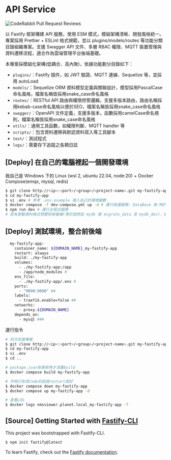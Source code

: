 # API Service

![CodeRabbit Pull Request Reviews](https://img.shields.io/coderabbit/prs/github/kk034kk034/fastify-rbac?utm_source=oss&utm_medium=github&utm_campaign=kk034kk034%2Ffastify-rbac&labelColor=171717&color=FF570A&link=https%3A%2F%2Fcoderabbit.ai&label=CodeRabbit+Reviews)

以 Fastify 框架構建 API 服務，使用 ESM 模式，模組架構清晰、開發風格統一。專案採用 Prettier + ESLint 格式規範，並以 plugins/models/routes 等功能分類目錄組織專案。支援 Swagger API 文件、多層 RBAC 權限、MQTT 裝置管理與資料遷移流程，適合作為雲端管理平台後端基礎。

本專案採模組化架構(低耦合、高內聚)，依據功能劃分目錄如下：

- `plugins/`：Fastify 插件，如 JWT 驗證、MQTT 連線、Sequelize 等，並採用 autoLoad
- `models/`：Sequelize ORM 資料模型定義與關聯設計，模型採用PascalCase命名風格，檔案名稱皆採用snake_case命名風格
- `routes/`：RESTful API 路由與權限控管邏輯，支援多版本路由，路由名稱採用kebab-case命名風格以便於SEO，檔案名稱皆採用snake_case命名風格
- `swagger/`：OpenAPI 文件定義，支援多版本，函數採用camelCase命名規則，檔案名稱皆採用snake_case命名風格
- `utils/`：通用工具函數，如權限判斷、MQTT handler 等
- `scripts/`：包含資料遷移與默認資料寫入等工具腳本
- `test/`：測試程式
- `logs/`：需要存下追蹤之各類日誌

## [Deploy] 在自己的電腦裡起一個開發環境

我自己是 Windows 下的 Linux (wsl 2, ubuntu 22.04, node:20) + Docker Compose(emqx, mysql, redis)

```bash
$ git clone http://<ip>:<port>/<group>/<project-name>.git my-fastify-app
$ cd my-fastify-app
$ vi .env # 參考 .env.example 填入自己的環境變數
$ docker compose -f dev-compose.yml up -d # 運行周邊服務: DataBase 與 MQTT Broker
$ npm run dev # 運行主程式服務
# 若有更動資料格式想要砍掉重練(等於說想從 mydb 做 migrate_data 至 mydb_dev)，則需在 .env 裡的 DB_MIGRATE 設為 true 後執行主程式。
```

## [Deploy] 測試環境，整合前後端

```bash
  my-fastify-app:
    container_name: ${DOMAIN_NAME}_my-fastify-app
    restart: always
    build: ./my-fastify-app
    volumes:
      - ./my-fastify-app:/app
      - /app/node_modules #
    env_file:
      - ./my-fastify-app/.env #
    ports:
      - "9090:9090" ##
    labels:
      - traefik.enable=false ##
    networks:
      - proxy.${DOMAIN_NAME}
    depends_on:
      - mysql ###
```

運行指令

```bash
# 初次克隆專案
$ git clone http://<ip>:<port>/<group>/<project-name>.git my-fastify-app
$ cd my-fastify-app
$ vi .env
$ cd ..

# package.json有更新時才須重build
$ docker compose build my-fastify-app

# 平時只有改Code的話就restart就好
$ docker compose down my-fastify-app
$ docker compose up my-fastify-app -d

# 查看LOG
$ docker logs nmsviewer.planet.local_my-fastify-app -f
```

## [Source] Getting Started with [Fastify-CLI](https://www.npmjs.com/package/fastify-cli)

This project was bootstrapped with Fastify-CLI.

```bash
$ npm init fastify@latest
```

To learn Fastify, check out the [Fastify documentation](https://fastify.dev/docs/latest/).
